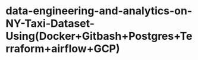 # data-engineering-and-analytics-on-NY-Taxi-Dataset-Using(Docker+Gitbash+Postgres+Terraform+airflow+GCP)
